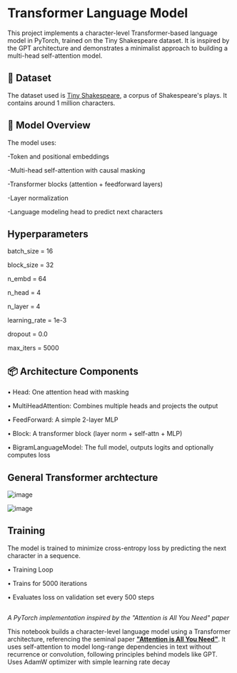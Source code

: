 # Transformer Language Model

This project implements a character-level Transformer-based language model in PyTorch, trained on the Tiny Shakespeare dataset. It is inspired by the GPT architecture and demonstrates a minimalist approach to building a multi-head self-attention model.

## 📜 Dataset

The dataset used is [Tiny Shakespeare](https://raw.githubusercontent.com/karpathy/char-rnn/master/data/tinyshakespeare/input.txt), a corpus of Shakespeare's plays. It contains around 1 million characters.

## 🧠 Model Overview
The model uses:

-Token and positional embeddings

-Multi-head self-attention with causal masking

-Transformer blocks (attention + feedforward layers)

-Layer normalization

-Language modeling head to predict next characters

## Hyperparameters
batch_size = 16

block_size = 32

n_embd = 64

n_head = 4

n_layer = 4

learning_rate = 1e-3

dropout = 0.0

max_iters = 5000

## 📦 Architecture Components

• Head: One attention head with masking

• MultiHeadAttention: Combines multiple heads and projects the output

• FeedForward: A simple 2-layer MLP

• Block: A transformer block (layer norm + self-attn + MLP)

• BigramLanguageModel: The full model, outputs logits and optionally computes loss

## General Transformer archtecture
![image](https://github.com/user-attachments/assets/2337077e-0688-4983-9558-a31c93ee3ffe)

![image](https://github.com/user-attachments/assets/55c5219a-c577-4fae-bd90-1b73a420e137)

##  Training
The model is trained to minimize cross-entropy loss by predicting the next character in a sequence.

• Training Loop

• Trains for 5000 iterations

• Evaluates loss on validation set every 500 steps

## 
*A PyTorch implementation inspired by the "Attention is All You Need" paper*

This notebook builds a character-level language model using a Transformer architecture, referencing the seminal paper [**"Attention is All You Need"**](https://arxiv.org/abs/1706.03762). It uses self-attention to model long-range dependencies in text without recurrence or convolution, following principles behind models like GPT.
Uses AdamW optimizer with simple learning rate decay

